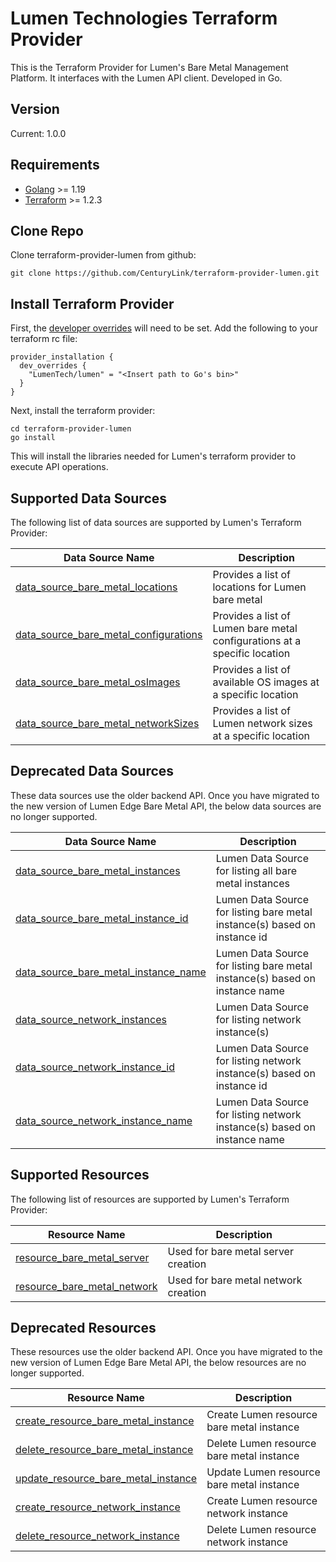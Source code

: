 # Lumen Technologies Terraform Provider
This is the Terraform Provider for Lumen's Bare Metal Management Platform. It interfaces with the Lumen API client. Developed in Go.

## Version
Current: 1.0.0

## Requirements
- [Golang](https://go.dev/doc/install) >= 1.19
- [Terraform](https://www.terraform.io/downloads) >= 1.2.3

## Clone Repo
Clone terraform-provider-lumen from github:
```shell
git clone https://github.com/CenturyLink/terraform-provider-lumen.git
```

## Install Terraform Provider
First, the [developer overrides](https://developer.hashicorp.com/terraform/cli/config/config-file) will need to be set. Add the following to your terraform rc file:
```
provider_installation {
  dev_overrides {
    "LumenTech/lumen" = "<Insert path to Go's bin>"
  }
}
```
Next, install the terraform provider:
```shell
cd terraform-provider-lumen
go install
```

This will install the libraries needed for Lumen's terraform provider to execute API operations.


## Supported Data Sources

The following list of data sources are supported by Lumen's Terraform Provider:

| Data Source Name                                                                                      | Description |
|-------------------------------------------------------------------------------------------------------|-------------|
| [data_source_bare_metal_locations](./docs/data-sources/data_source_bare_metal_locations.md)           | Provides a list of locations for Lumen bare metal |
| [data_source_bare_metal_configurations](./docs/data-sources/data_source_bare_metal_configurations.md) | Provides a list of Lumen bare metal configurations at a specific location |
| [data_source_bare_metal_osImages](./docs/data-sources/data_source_bare_metal_os_images.md)             | Provides a list of available OS images at a specific location |
| [data_source_bare_metal_networkSizes](./docs/data-sources/data_source_bare_metal_network_sizes.md)     | Provides a list of Lumen network sizes at a specific location |

## Deprecated Data Sources
These data sources use the older backend API. Once you have migrated to the new version of Lumen Edge Bare Metal API, the below data sources are no longer supported.

| Data Source Name | Description |
|------------------|-------------|
| [data_source_bare_metal_instances](./docs/data-sources/data_source_bare_metal_instances.md) | Lumen Data Source for listing all bare metal instances |
| [data_source_bare_metal_instance_id](./docs/data-sources/data_source_bare_metal_instance_id.md) | Lumen Data Source for listing bare metal instance(s) based on instance id |
| [data_source_bare_metal_instance_name](./docs/data-sources/data_source_bare_metal_instance_name.md) | Lumen Data Source for listing bare metal instance(s) based on instance name |
| [data_source_network_instances](./docs/data-sources/data_source_network_instances.md) | Lumen Data Source for listing network instance(s) |
| [data_source_network_instance_id](./docs/data-sources/data_source_network_instance_id.md) | Lumen Data Source for listing network instance(s) based on instance id |
| [data_source_network_instance_name](./docs/data-sources/data_source_network_instance_name.md) | Lumen Data Source for listing network instance(s) based on instance name |

## Supported Resources

The following list of resources are supported by Lumen's Terraform Provider:

| Resource Name                                                                  | Description                          |
|--------------------------------------------------------------------------------|--------------------------------------|
| [resource_bare_metal_server](./docs/resources/resource_bare_metal_server.md)   | Used for bare metal server creation  |
| [resource_bare_metal_network](./docs/resources/resource_bare_metal_network.md) | Used for bare metal network creation |

## Deprecated Resources
These resources use the older backend API. Once you have migrated to the new version of Lumen Edge Bare Metal API, the below resources are no longer supported.

| Resource Name | Description |
|---------------|-------------|
| [create_resource_bare_metal_instance](./docs/resources/resource_order_create_bare_metal_instance.md) | Create Lumen resource bare metal instance |
| [delete_resource_bare_metal_instance](./docs/resources/resource_order_delete_bare_metal_instance.md) | Delete Lumen resource bare metal instance |
| [update_resource_bare_metal_instance](./docs/resources/resource_order_update_bare_metal_instance.md) | Update Lumen resource bare metal instance |
| [create_resource_network_instance](./docs/resources/resource_order_create_network_instance.md) | Create Lumen resource network instance |
| [delete_resource_network_instance](./docs/resources/resource_order_delete_network_instance.md) | Delete Lumen resource network instance |
